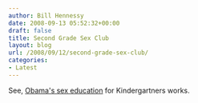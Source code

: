 ```yaml
---
author: Bill Hennessy
date: 2008-09-13 05:52:32+00:00
draft: false
title: Second Grade Sex Club
layout: blog
url: /2008/09/12/second-grade-sex-club/
categories:
- Latest
---
```


See, [Obama's sex education](https://www.news.com.au/couriermail/story/0,23739,24336376-952,00.html) for Kindergartners works.
